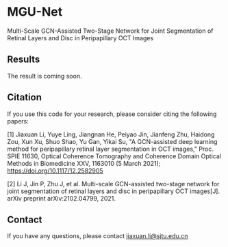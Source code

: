 MGU-Net
====
Multi-Scale GCN-Assisted Two-Stage Network for Joint Segmentation of Retinal Layers and Disc in Peripapillary OCT Images

Results
---
The result is coming soon.

Citation
---
If you use this code for your research, please consider citing the following papers:

[1] Jiaxuan Li, Yuye Ling, Jiangnan He, Peiyao Jin, Jianfeng Zhu, Haidong Zou, Xun Xu, Shuo Shao, Yu Gan, Yikai Su, "A GCN-assisted deep learning method for peripapillary retinal layer segmentation in OCT images," Proc. SPIE 11630, Optical Coherence Tomography and Coherence Domain Optical Methods in Biomedicine XXV, 1163010 (5 March 2021); https://doi.org/10.1117/12.2582905

[2] Li J, Jin P, Zhu J, et al. Multi-scale GCN-assisted two-stage network for joint segmentation of retinal layers and disc in peripapillary OCT images[J]. arXiv preprint arXiv:2102.04799, 2021.

Contact
---
If you have any questions, please contact jiaxuan.li@sjtu.edu.cn
